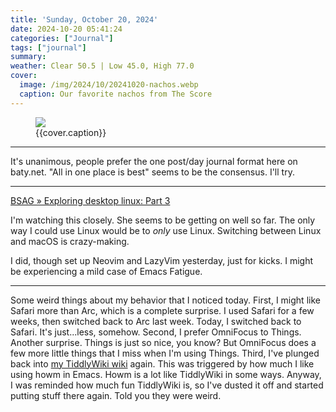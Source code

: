 ```yaml
---
title: 'Sunday, October 20, 2024'
date: 2024-10-20 05:41:24
categories: ["Journal"]
tags: ["journal"]
summary: 
weather: Clear 50.5 | Low 45.0, High 77.0
cover: 
  image: /img/2024/10/20241020-nachos.webp
  caption: Our favorite nachos from The Score
---
```


<figure>
<img src="{{cover.image}}">
<figcaption>{{cover.caption}}</figcaption>
</figure>

----

It's unanimous, people prefer the one post/day journal format here on baty.net. "All in one place is best" seems to be the consensus. I'll try.

----

[BSAG » Exploring desktop linux: Part 3](https://www.rousette.org.uk/archives/exploring-desktop-linux-p3/)

I'm watching this closely. She seems to be getting on well so far. The only way I could use Linux would be to _only_ use Linux. Switching between Linux and macOS is crazy-making. 

I did, though set up Neovim and LazyVim yesterday, just for kicks. I might be experiencing a mild case of Emacs Fatigue.

----

Some weird things about my behavior that I noticed today. First, I might like Safari more than Arc, which is a complete surprise. I used Safari for a few weeks, then switched back to Arc last week. Today, I switched back to Safari. It's just...less, somehow. Second, I prefer OmniFocus to Things. Another surprise. Things is just so nice, you know? But OmniFocus does a few more little things that I miss when I'm using Things. Third, I've plunged back into [my TiddlyWiki wiki](https://wiki.baty.net) again. This was triggered by how much I like using howm in Emacs. Howm is a lot like TiddlyWiki in some ways. Anyway, I was reminded how much fun TiddlyWiki is, so I've dusted it off and started putting stuff there again. Told you they were weird.
